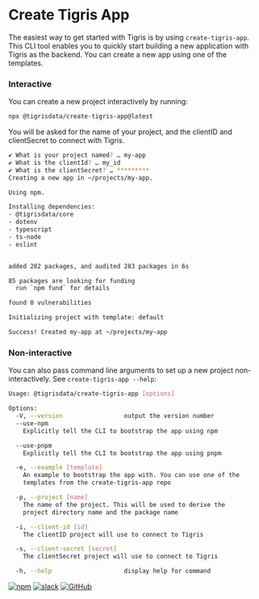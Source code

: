 # Create Tigris App

The easiest way to get started with Tigris is by using `create-tigris-app`. 
This CLI tool enables you to quickly start building a new application with 
Tigris as the backend. You can create a new app using one of the templates.

### Interactive

You can create a new project interactively by running:

```bash
npx @tigrisdata/create-tigris-app@latest
```

You will be asked for the name of your project, and the clientID and 
clientSecret to connect with Tigris.

```bash
✔ What is your project named? … my-app
✔ What is the clientId? … my_id
✔ What is the clientSecret? … *********
Creating a new app in ~/projects/my-app.

Using npm.

Installing dependencies:
- @tigrisdata/core
- dotenv
- typescript
- ts-node
- eslint


added 282 packages, and audited 283 packages in 6s

85 packages are looking for funding
  run `npm fund` for details

found 0 vulnerabilities

Initializing project with template: default

Success! Created my-app at ~/projects/my-app
```

### Non-interactive

You can also pass command line arguments to set up a new project
non-interactively. See `create-tigris-app --help`:

```bash
Usage: @tigrisdata/create-tigris-app [options]

Options:
  -V, --version                 output the version number
  --use-npm
    Explicitly tell the CLI to bootstrap the app using npm

  --use-pnpm
    Explicitly tell the CLI to bootstrap the app using pnpm

  -e, --example [template]
    An example to bootstrap the app with. You can use one of the
    templates from the create-tigris-app repo

  -p, --project [name]
    The name of the project. This will be used to derive the
    project directory name and the package name

  -i, --client-id [id]
    The clientID project will use to connect to Tigris

  -s, --client-secret [secret]
    The clientSecret project will use to connect to Tigris

  -h, --help                    display help for command
```

[![npm](https://img.shields.io/npm/v/@tigrisdata/create-tigris-app)](https://www.npmjs.com/package/@tigrisdata/create-tigris-app)
[![slack](https://img.shields.io/badge/slack-tigrisdata-34D058.svg?logo=slack)](https://tigrisdata.slack.com)
[![GitHub](https://img.shields.io/github/license/tigrisdata/create-tigris-app)](https://github.com/tigrisdata/create-tigris-app/blob/main/LICENSE)
